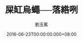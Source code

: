 ---
issue: 178
title: 屎缸烏蠅──落綹咧
author: 劉玉蕉
language: 大埔
date: 2016-06-23T00:00:00.000+08:00
topic: 故事
difficulty: 3
wikidata: Q98096027
wikidata_link: https://www.wikidata.org/wiki/Q98096027
---